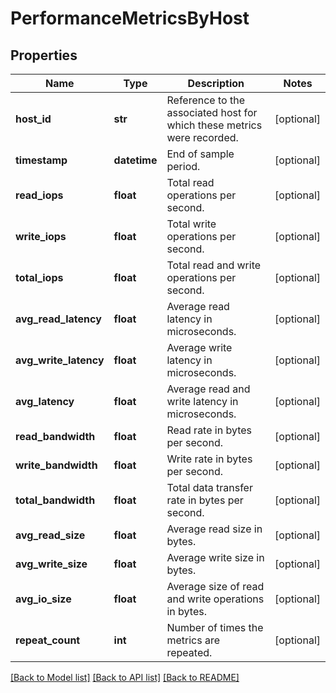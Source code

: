 # PerformanceMetricsByHost

## Properties
Name | Type | Description | Notes
------------ | ------------- | ------------- | -------------
**host_id** | **str** | Reference to the associated host for which these metrics were recorded. | [optional] 
**timestamp** | **datetime** | End of sample period. | [optional] 
**read_iops** | **float** | Total read operations per second. | [optional] 
**write_iops** | **float** | Total write operations per second. | [optional] 
**total_iops** | **float** | Total read and write operations per second. | [optional] 
**avg_read_latency** | **float** | Average read latency in microseconds. | [optional] 
**avg_write_latency** | **float** | Average write latency in microseconds. | [optional] 
**avg_latency** | **float** | Average read and write latency in microseconds. | [optional] 
**read_bandwidth** | **float** | Read rate in bytes per second. | [optional] 
**write_bandwidth** | **float** | Write rate in bytes per second. | [optional] 
**total_bandwidth** | **float** | Total data transfer rate in bytes per second. | [optional] 
**avg_read_size** | **float** | Average read size in bytes. | [optional] 
**avg_write_size** | **float** | Average write size in bytes. | [optional] 
**avg_io_size** | **float** | Average size of read and write operations in bytes. | [optional] 
**repeat_count** | **int** | Number of times the metrics are repeated. | [optional] 

[[Back to Model list]](../README.md#documentation-for-models) [[Back to API list]](../README.md#documentation-for-api-endpoints) [[Back to README]](../README.md)


